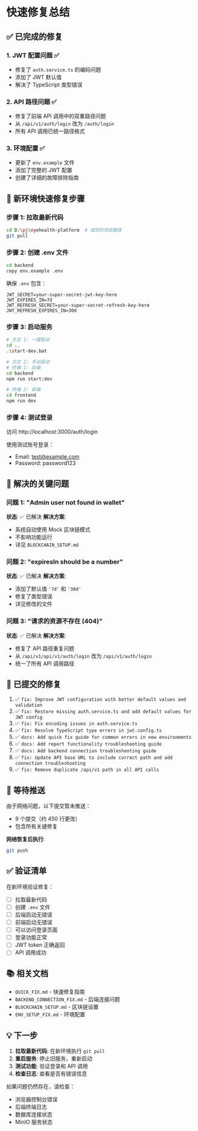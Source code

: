 # 快速修复总结

## ✅ 已完成的修复

### 1. JWT 配置问题 ✅
- 修复了 `auth.service.ts` 的编码问题
- 添加了 JWT 默认值
- 解决了 TypeScript 类型错误

### 2. API 路径问题 ✅
- 修复了前端 API 调用中的双重路径问题
- 从 `/api/v1/auth/login` 改为 `/auth/login`
- 所有 API 调用已统一路径格式

### 3. 环境配置 ✅
- 更新了 `env.example` 文件
- 添加了完整的 JWT 配置
- 创建了详细的故障排除指南

## 🎯 新环境快速修复步骤

### 步骤 1: 拉取最新代码

```bash
cd D:\pj\eyehealth-platform  # 或您的项目路径
git pull
```

### 步骤 2: 创建 .env 文件

```bash
cd backend
copy env.example .env
```

确保 `.env` 包含：
```env
JWT_SECRET=your-super-secret-jwt-key-here
JWT_EXPIRES_IN=7d
JWT_REFRESH_SECRET=your-super-secret-refresh-key-here
JWT_REFRESH_EXPIRES_IN=30d
```

### 步骤 3: 启动服务

```bash
# 方式 1: 一键启动
cd ..
.\start-dev.bat

# 方式 2: 手动启动
# 终端 1: 后端
cd backend
npm run start:dev

# 终端 2: 前端
cd frontend
npm run dev
```

### 步骤 4: 测试登录

访问 http://localhost:3000/auth/login

使用测试账号登录：
- Email: test@example.com
- Password: password123

## 🔧 解决的关键问题

### 问题 1: "Admin user not found in wallet"
**状态**: ✅ 已解决
**解决方案**: 
- 系统自动使用 Mock 区块链模式
- 不影响功能运行
- 详见 `BLOCKCHAIN_SETUP.md`

### 问题 2: "expiresIn should be a number"
**状态**: ✅ 已解决
**解决方案**: 
- 添加了默认值 `'7d'` 和 `'30d'`
- 修复了类型错误
- 详见修改的文件

### 问题 3: "请求的资源不存在 (404)"
**状态**: ✅ 已解决
**解决方案**: 
- 修复了 API 路径重复问题
- 从 `/api/v1/api/v1/auth/login` 改为 `/api/v1/auth/login`
- 统一了所有 API 调用路径

## 📝 已提交的修复

1. ✅ `fix: Improve JWT configuration with better default values and validation`
2. ✅ `fix: Restore missing auth.service.ts and add default values for JWT config`
3. ✅ `fix: Fix encoding issues in auth.service.ts`
4. ✅ `fix: Resolve TypeScript type errors in jwt.config.ts`
5. ✅ `docs: Add quick fix guide for common errors in new environments`
6. ✅ `docs: Add report functionality troubleshooting guide`
7. ✅ `docs: Add backend connection troubleshooting guide`
8. ✅ `fix: Update API base URL to include correct path and add connection troubleshooting`
9. ✅ `fix: Remove duplicate /api/v1 path in all API calls`

## 🚀 等待推送

由于网络问题，以下提交暂未推送：
- 9 个提交（约 450 行更改）
- 包含所有关键修复

**网络恢复后执行**:
```bash
git push
```

## ✅ 验证清单

在新环境验证修复：

- [ ] 拉取最新代码
- [ ] 创建 `.env` 文件
- [ ] 后端启动无错误
- [ ] 前端启动无错误
- [ ] 可以访问登录页面
- [ ] 登录功能正常
- [ ] JWT token 正确返回
- [ ] API 调用成功

## 📚 相关文档

- `QUICK_FIX.md` - 快速修复指南
- `BACKEND_CONNECTION_FIX.md` - 后端连接问题
- `BLOCKCHAIN_SETUP.md` - 区块链设置
- `ENV_SETUP_FIX.md` - 环境配置

## 💡 下一步

1. **拉取最新代码**: 在新环境执行 `git pull`
2. **重启服务**: 停止旧服务，重新启动
3. **测试功能**: 验证登录和 API 调用
4. **检查日志**: 查看是否有错误信息

如果问题仍然存在，请检查：
- 浏览器控制台错误
- 后端终端日志
- 数据库连接状态
- MinIO 服务状态

